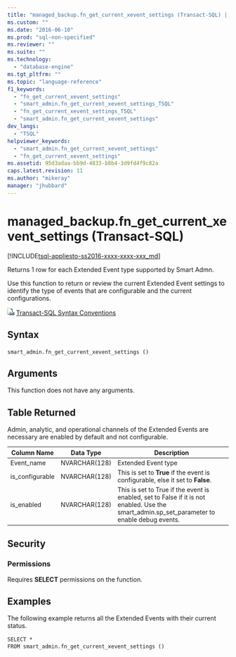 ```yaml
---
title: "managed_backup.fn_get_current_xevent_settings (Transact-SQL) | Microsoft Docs"
ms.custom: ""
ms.date: "2016-06-10"
ms.prod: "sql-non-specified"
ms.reviewer: ""
ms.suite: ""
ms.technology: 
  - "database-engine"
ms.tgt_pltfrm: ""
ms.topic: "language-reference"
f1_keywords: 
  - "fn_get_current_xevent_settings"
  - "smart_admin.fn_get_current_xevent_settings_TSQL"
  - "fn_get_current_xevent_settings_TSQL"
  - "smart_admin.fn_get_current_xevent_settings"
dev_langs: 
  - "TSQL"
helpviewer_keywords: 
  - "smart_admin.fn_get_current_xevent_settings"
  - "fn_get_current_xevent_settings"
ms.assetid: 95d3adaa-bb9d-4833-b8b4-3d9fd4f9c82a
caps.latest.revision: 11
ms.author: "mikeray"
manager: "jhubbard"
---
```

# managed_backup.fn_get_current_xevent_settings (Transact-SQL)
[!INCLUDE[tsql-appliesto-ss2016-xxxx-xxxx-xxx_md](../../includes/tsql-appliesto-ss2016-xxxx-xxxx-xxx-md.md)]

  Returns 1 row for each Extended Event type supported by Smart Admn.  
  
 Use this function to return or review the current Extended Event settings to identify the type of events that are configurable and the current configurations.  
  
 ![Topic link icon](../../database-engine/configure-windows/media/topic-link.gif "Topic link icon") [Transact-SQL Syntax Conventions](../../t-sql/language-elements/transact-sql-syntax-conventions-transact-sql.md)  
  
## Syntax  
  
```tsql  
smart_admin.fn_get_current_xevent_settings ()   
```  
  
##  <a name="Arguments"></a> Arguments  
 This function does not have any arguments.  
  
## Table Returned  
 Admin, analytic, and operational channels of the Extended Events are necessary are enabled by default and not configurable.  
  
|Column Name|Data Type|Description|  
|-----------------|---------------|-----------------|  
|Event_name|NVARCHAR(128)|Extended Event type|  
|is_configurable|NVARCHAR(128)|This is set to **True** if the event is configurable, else it set to **False**.|  
|is_enabled|NVARCHAR(128)|This is set to True if the event is enabled, set to False if it is not enabled. Use the smart_admin.sp_set_parameter to enable debug events.|  
  
## Security  
  
### Permissions  
 Requires **SELECT** permissions on the function.  
  
## Examples  
 The following example returns all the Extended Events with their current status.  
  
```  
SELECT *   
FROM smart_admin.fn_get_current_xevent_settings ()  
  
```  
  
  